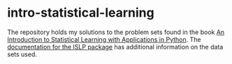 # intro-statistical-learning

The repository holds my solutions to the problem sets found in the book [An Introduction to Statistical Learning with Applications in Python](https://www.statlearning.com/).
The [documentation for the ISLP package](https://intro-stat-learning.github.io/ISLP/index.html) has additional information on the data sets used.